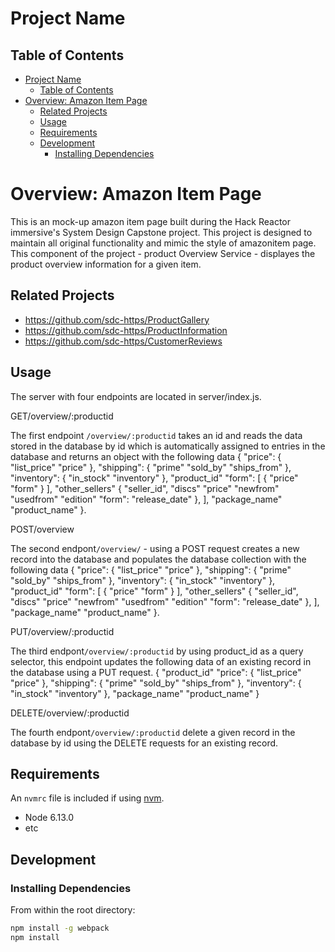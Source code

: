 # Project Name
## Table of Contents

- [Project Name](#project-name)
  - [Table of Contents](#table-of-contents)
- [Overview: Amazon Item Page](#overview-amazon-item-page)
  - [Related Projects](#related-projects)
  - [Usage](#usage)
  - [Requirements](#requirements)
  - [Development](#development)
    - [Installing Dependencies](#installing-dependencies)

# Overview: Amazon Item Page
This is an mock-up amazon item page built during the Hack Reactor immersive's System Design Capstone project. This project is designed to maintain all original functionality and mimic the style of amazonitem page. This component of the project - product Overview Service - displayes the product overview information for a given item.

## Related Projects

  - https://github.com/sdc-https/ProductGallery
  - https://github.com/sdc-https/ProductInformation
  - https://github.com/sdc-https/CustomerReviews


## Usage

The server with four endpoints are located in server/index.js.

GET/overview/:productid

The first endpoint `/overview/:productid` takes an id and reads the data stored in the database by id which is automatically assigned to entries in the database and returns an object with the following data {
    "price": {
        "list_price"
        "price"
        },
    "shipping": {
        "prime"
        "sold_by"
        "ships_from"
        },
    "inventory": {
        "in_stock"
        "inventory"
        },
    "product_id"
    "form": [
        { "price"
          "form"
          } ],
    "other_sellers"
        {   "seller_id",
            "discs"
            "price"
            "newfrom"
            "usedfrom"
            "edition"
            "form":
            "release_date" },
    ],
    "package_name"
    "product_name"
}.

POST/overview

The second endpont`/overview/`  - using a POST request creates a new record into the  database and populates the database collection with the following data {
    "price": {
        "list_price"
        "price"
        },
    "shipping": {
        "prime"
        "sold_by"
        "ships_from"
        },
    "inventory": {
        "in_stock"
        "inventory"
        },
    "product_id"
    "form": [
        { "price"
          "form"
          } ],
    "other_sellers"
        {   "seller_id",
            "discs"
            "price"
            "newfrom"
            "usedfrom"
            "edition"
            "form":
            "release_date" },
    ],
    "package_name"
    "product_name"
}.

PUT/overview/:productid

The third endpont`/overview/:productid` by using product_id as a query selector, this endpoint updates the following data of an existing record in the database using a PUT request.
{
    "product_id"
      "price": {
        "list_price"
         "price"
      },
      "shipping": {
        "prime"
        "sold_by"
        "ships_from"
      },
      "inventory": {
        "in_stock"
        "inventory"
      },
    "package_name"
    "product_name"
}

DELETE/overview/:productid

The fourth endpont`/overview/:productid` delete a given record in the database by id using the DELETE requests for an existing record.


## Requirements

An `nvmrc` file is included if using [nvm](https://github.com/creationix/nvm).

- Node 6.13.0
- etc

## Development

### Installing Dependencies

From within the root directory:

```sh
npm install -g webpack
npm install
```


